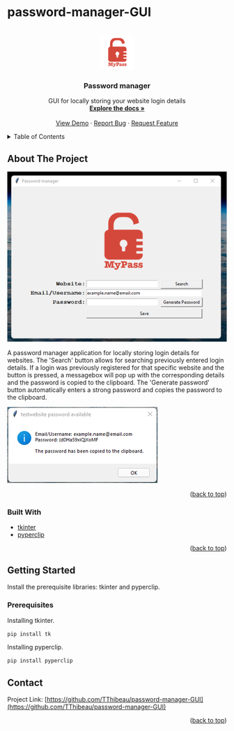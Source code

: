# password-manager-GUI 

<div id="top"></div>

<!-- PROJECT LOGO -->
<br />
<div align="center">
  <a href="https://github.com/TThibeau/password-manager-GUI">
    <img src="logo.png" alt="Logo" width="80" height="80">
  </a>
<h3 align="center">Password manager</h3>

  <p align="center">
    GUI for locally storing your website login details
    <br />
    <a href="https://github.com/TThibeau/password-manager-GUI"><strong>Explore the docs »</strong></a>
    <br />
    <br />
    <a href="https://github.com/TThibeau/password-manager-GUI">View Demo</a>
    ·
    <a href="https://github.com/TThibeau/password-manager-GUI/issues">Report Bug</a>
    ·
    <a href="https://github.com/TThibeau/password-manager-GUI/issues">Request Feature</a>
  </p>
</div>

<!-- TABLE OF CONTENTS -->
<details>
  <summary>Table of Contents</summary>
  <ol>
    <li>
      <a href="#about-the-project">About The Project</a>
      <ul>
        <li><a href="#built-with">Built With</a></li>
      </ul>
    </li>
    <li>
      <a href="#getting-started">Getting Started</a>
      <ul>
        <li><a href="#prerequisites">Prerequisites</a></li>
      </ul>
    </li>
    <li><a href="#contact">Contact</a></li>
  </ol>
</details>



<!-- ABOUT THE PROJECT -->
## About The Project

[![Password manager screenshot][product-screenshot]](https://github.com/TThibeau/password-manager-GUI/Pw_manager_screenshot.png)

A password manager application for locally storing login details for websites. The 'Search' button allows for searching previously entered login details. If a login was previously registered for that specific website and the button is pressed, a messagebox will pop up with the corresponding details and the password is copied to the clipboard. The 'Generate password' button automatically enters a strong password and copies the password to the clipboard.

[![Messagebox screenshot][messagebox-screenshot]](https://github.com/TThibeau/password-manager-GUI/messagebox.png)

<p align="right">(<a href="#top">back to top</a>)</p>


### Built With

* [tkinter](https://docs.python.org/3/library/tkinter.html)
* [pyperclip](https://pypi.org/project/pyperclip/)

<p align="right">(<a href="#top">back to top</a>)</p>


<!-- GETTING STARTED -->
## Getting Started
Install the prerequisite libraries: tkinter and pyperclip.
### Prerequisites

Installing tkinter.
  ```sh
  pip install tk
  ```

Installing pyperclip.
  ```sh
  pip install pyperclip  
  ```


<!-- CONTACT -->
## Contact

Project Link: [https://github.com/TThibeau/password-manager-GUI](https://github.com/TThibeau/password-manager-GUI)

<p align="right">(<a href="#top">back to top</a>)</p>

<!-- MARKDOWN LINKS & IMAGES -->
<!-- https://www.markdownguide.org/basic-syntax/#reference-style-links -->
<!-- [contributors-shield]: https://img.shields.io/github/contributors/TThibeau/flash-card-application.svg?style=for-the-badge
[contributors-url]: https://github.com/TThibeau/flash-card-application/graphs/contributors
[forks-shield]: https://img.shields.io/github/forks/TThibeau/flash-card-application.svg?style=for-the-badge
[forks-url]: https://github.com/TThibeau/flash-card-application/network/members
[stars-shield]: https://img.shields.io/github/stars/TThibeau/flash-card-application.svg?style=for-the-badge
[stars-url]: https://github.com/TThibeau/flash-card-application/stargazers
[issues-shield]: https://img.shields.io/github/issues/TThibeau/flash-card-application.svg?style=for-the-badge
[issues-url]: https://github.com/TThibeau/flash-card-application/issues
[license-shield]: https://img.shields.io/github/license/TThibeau/flash-card-application.svg?style=for-the-badge
[license-url]: https://github.com/TThibeau/flash-card-application/blob/master/LICENSE.txt
[linkedin-shield]: https://img.shields.io/badge/-LinkedIn-black.svg?style=for-the-badge&logo=linkedin&colorB=555
[linkedin-url]: https://linkedin.com/in/linkedin_username -->
[product-screenshot]: Pw_manager_screenshot.png
[messagebox-screenshot]: messagebox.png